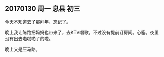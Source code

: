 ## 20170130  周一  息县 初三

今天不知道去了那拜年，忘记了。

晚上我让陈路把妈妈也带来了，去KTV唱歌。不过没有提前订房间。心塞。夜里没有出去啪啪啪了的啦。

晚上又是压马路。 


